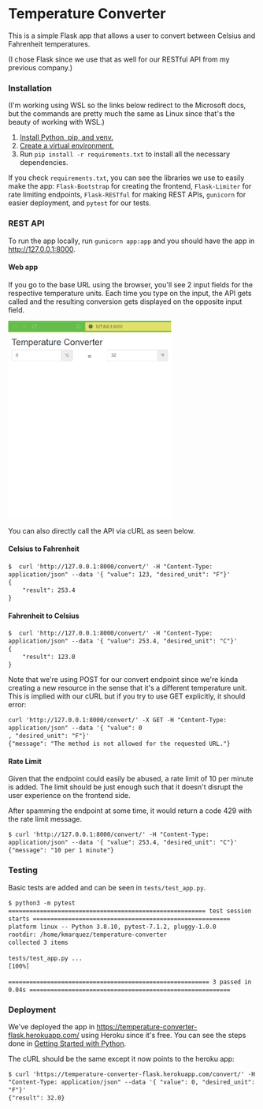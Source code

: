 # Temperature Converter

This is a simple Flask app that allows a user to convert between Celsius and Fahrenheit temperatures.

(I chose Flask since we use that as well for our RESTful API from my previous company.)

### Installation

(I'm working using WSL so the links below redirect to the Microsoft docs, but the commands are pretty much the same as Linux since that's the beauty of working with WSL.)

1. [Install Python, pip, and venv.](https://docs.microsoft.com/en-us/windows/python/web-frameworks#install-python-pip-and-venv)
2. [Create a virtual environment.](https://docs.microsoft.com/en-us/windows/python/web-frameworks#create-a-virtual-environment)
3. Run `pip install -r requirements.txt` to install all the necessary dependencies.

If you check `requirements.txt`, you can see the libraries we use to easily make the app: `Flask-Bootstrap` for creating the frontend, `Flask-Limiter` for rate limiting endpoints, `Flask-RESTful` for making REST APIs, `gunicorn` for easier deployment, and `pytest` for our tests.

### REST API

To run the app locally, run `gunicorn app:app` and you should have the app in http://127.0.0.1:8000.

#### Web app

If you go to the base URL using the browser, you'll see 2 input fields for the respective temperature units. Each time you type on the input, the API gets called and the resulting conversion gets displayed on the opposite input field.

<img src="static/images/temp-converter-webapp.png" height="400">

You can also directly call the API via cURL as seen below.

#### Celsius to Fahrenheit

```
$  curl 'http://127.0.0.1:8000/convert/' -H "Content-Type: application/json" --data '{ "value": 123, "desired_unit": "F"}'
{
    "result": 253.4
}
```

#### Fahrenheit to Celsius

```
$  curl 'http://127.0.0.1:8000/convert/' -H "Content-Type: application/json" --data '{ "value": 253.4, "desired_unit": "C"}'
{
    "result": 123.0
}
```

Note that we're using POST for our convert endpoint since we're kinda creating a new resource in the sense that it's a different temperature unit.
This is implied with our cURL but if you try to use GET explicitly, it should error:
```
curl 'http://127.0.0.1:8000/convert/' -X GET -H "Content-Type: application/json" --data '{ "value": 0
, "desired_unit": "F"}'
{"message": "The method is not allowed for the requested URL."}
```

#### Rate Limit

Given that the endpoint could easily be abused, a rate limit of 10 per minute is added. The limit should be just enough such that it doesn't  disrupt the user experience on the frontend side.

After spamming the endpoint at some time, it would return a code 429 with the rate limit message.

```
$ curl 'http://127.0.0.1:8000/convert/' -H "Content-Type: application/json" --data '{ "value": 253.4, "desired_unit": "C"}'
{"message": "10 per 1 minute"}
```

### Testing

Basic tests are added and can be seen in `tests/test_app.py`.

```lang=sh
$ python3 -m pytest
======================================================== test session starts ========================================================
platform linux -- Python 3.8.10, pytest-7.1.2, pluggy-1.0.0
rootdir: /home/kmarquez/temperature-converter
collected 3 items

tests/test_app.py ...                                                                                                         [100%]

========================================================= 3 passed in 0.04s =========================================================
```

### Deployment

We've deployed the app in https://temperature-converter-flask.herokuapp.com/ using Heroku since it's free. You can see the steps done in [Getting Started with Python](https://devcenter.heroku.com/articles/getting-started-with-python).

The cURL should be the same except it now points to the heroku app:
```
$ curl 'https://temperature-converter-flask.herokuapp.com/convert/' -H "Content-Type: application/json" --data '{ "value": 0, "desired_unit": "F"}'
{"result": 32.0}
```
